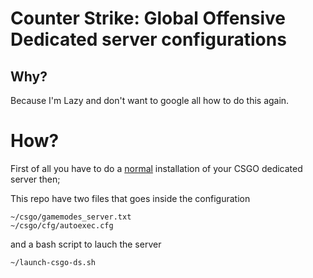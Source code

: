 
# Counter Strike: Global Offensive Dedicated server configurations

## Why? 
Because I'm Lazy and don't want to google all how to do this again.

# How? 
First of all you have to do a [normal](https://developer.valvesoftware.com/wiki/Counter-Strike:_Global_Offensive_Dedicated_Servers#Advanced_Configuration) installation of your CSGO dedicated server then;

This repo have two files that goes inside the configuration 
```
~/csgo/gamemodes_server.txt
~/csgo/cfg/autoexec.cfg
```
and a bash script to lauch the server
```
~/launch-csgo-ds.sh
```